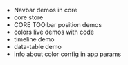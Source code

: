 - Navbar demos in core
- core store
- CORE TOOlbar position demos
- colors live demos with code
- timeline demo
- data-table demo
- info about color config in app params
